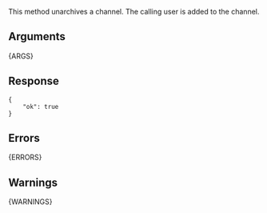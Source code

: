 This method unarchives a channel. The calling user is added to the channel.

## Arguments

{ARGS}


## Response

	{
	    "ok": true
	}

## Errors

{ERRORS}

## Warnings

{WARNINGS}
